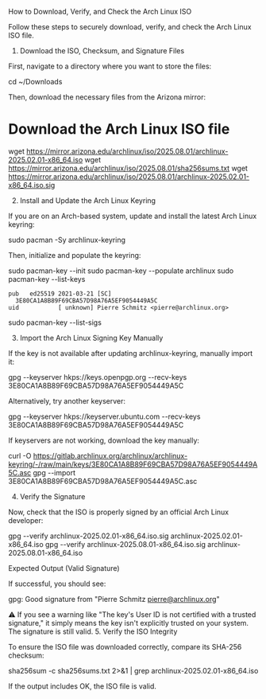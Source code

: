How to Download, Verify, and Check the Arch Linux ISO

Follow these steps to securely download, verify, and check the Arch Linux ISO file.
1. Download the ISO, Checksum, and Signature Files

First, navigate to a directory where you want to store the files:

cd ~/Downloads

Then, download the necessary files from the Arizona mirror:

# Download the Arch Linux ISO file
wget https://mirror.arizona.edu/archlinux/iso/2025.08.01/archlinux-2025.02.01-x86_64.iso
wget https://mirror.arizona.edu/archlinux/iso/2025.08.01/sha256sums.txt
wget https://mirror.arizona.edu/archlinux/iso/2025.08.01/archlinux-2025.02.01-x86_64.iso.sig

2. Install and Update the Arch Linux Keyring

If you are on an Arch-based system, update and install the latest Arch Linux keyring:

sudo pacman -Sy archlinux-keyring

Then, initialize and populate the keyring:

sudo pacman-key --init
sudo pacman-key --populate archlinux
sudo pacman-key --list-keys

    pub   ed25519 2021-03-21 [SC]
      3E80CA1A8B89F69CBA57D98A76A5EF9054449A5C
    uid           [ unknown] Pierre Schmitz <pierre@archlinux.org>
sudo pacman-key --list-sigs


3. Import the Arch Linux Signing Key Manually

If the key is not available after updating archlinux-keyring, manually import it:

gpg --keyserver hkps://keys.openpgp.org --recv-keys 3E80CA1A8B89F69CBA57D98A76A5EF9054449A5C

Alternatively, try another keyserver:

gpg --keyserver hkps://keyserver.ubuntu.com --recv-keys 3E80CA1A8B89F69CBA57D98A76A5EF9054449A5C

If keyservers are not working, download the key manually:

curl -O https://gitlab.archlinux.org/archlinux/archlinux-keyring/-/raw/main/keys/3E80CA1A8B89F69CBA57D98A76A5EF9054449A5C.asc
gpg --import 3E80CA1A8B89F69CBA57D98A76A5EF9054449A5C.asc

4. Verify the Signature

Now, check that the ISO is properly signed by an official Arch Linux developer:

gpg --verify archlinux-2025.02.01-x86_64.iso.sig archlinux-2025.02.01-x86_64.iso
gpg --verify archlinux-2025.08.01-x86_64.iso.sig archlinux-2025.08.01-x86_64.iso

Expected Output (Valid Signature)

If successful, you should see:

gpg: Good signature from "Pierre Schmitz <pierre@archlinux.org>"

⚠ If you see a warning like "The key's User ID is not certified with a trusted signature," it simply means the key isn't explicitly trusted on your system. The signature is still valid.
5. Verify the ISO Integrity

To ensure the ISO file was downloaded correctly, compare its SHA-256 checksum:

sha256sum -c sha256sums.txt 2>&1 | grep archlinux-2025.02.01-x86_64.iso

If the output includes OK, the ISO file is valid.
